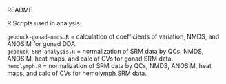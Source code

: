 README

R Scripts used in analysis.

`geoduck-gonad-nmds.R` = calculation of coefficients of variation, NMDS, and ANOSIM for gonad DDA.     
`geoduck-SRM-analysis.R` = normalization of SRM data by QCs, NMDS, ANOSIM, heat maps, and calc of CVs for gonad SRM data.     
`hemolymph.R` = normalization of SRM data by QCs, NMDS, ANOSIM, heat maps, and calc of CVs for hemolymph SRM data.

